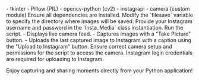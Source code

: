 <Camera GUI with Instagram Upload>

<Dependencies>
- tkinter
- Pillow (PIL)
- opencv-python (cv2)
- instagrapi
- camera (custom module)

<Usage>
Ensure all dependencies are installed.
Modify the `filesave` variable to specify the directory where images will be saved.
Provide your Instagram username and password in the `Insta_Media` class instantiation.
Run the script.

<Features>
- Displays live camera feed.
- Captures images with a "Take Picture" button.
- Uploads the last captured image to Instagram with a caption using the "Upload to Instagram" button.

<Note>
Ensure correct camera setup and permissions for the script to access the camera.
Instagram login credentials are required for uploading to Instagram.

Enjoy capturing and sharing moments directly from your Python application!
